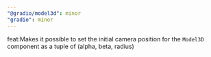 ```yaml
---
"@gradio/model3d": minor
"gradio": minor
---
```


feat:Makes it possible to set the initial camera position for the `Model3D` component as a tuple of (alpha, beta, radius)
